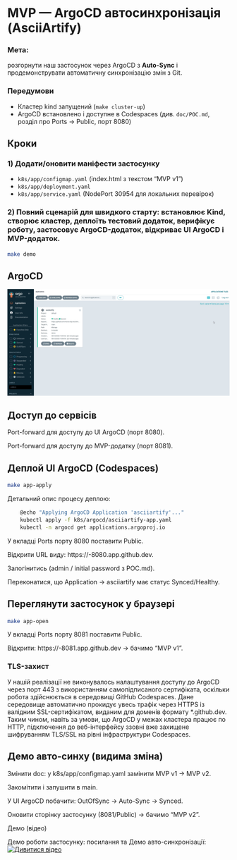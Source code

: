 # MVP — ArgoCD автосинхронізація (AsciiArtify)

### Мета: 
розгорнути наш застосунок через ArgoCD з **Auto-Sync** і продемонструвати автоматичну синхронізацію змін з Git.

### Передумови
- Кластер kind запущений (`make cluster-up`)
- ArgoCD встановлено і доступне в Codespaces (див. `doc/POC.md`, розділ про Ports → Public, порт 8080)

## Кроки

### 1) Додати/оновити маніфести застосунку
- `k8s/app/configmap.yaml` (index.html з текстом “MVP v1”)
- `k8s/app/deployment.yaml`
- `k8s/app/service.yaml` (NodePort 30954 для локальних перевірок)

### 2) Повний сценарій для швидкого старту: встановлює Kind, створює кластер, деплоїть тестовий додаток, верифікує роботу, застосовує ArgoCD-додаток, відкриває UI ArgoCD і MVP-додаток.
```bash
make demo
```
## ArgoCD
![Скріншот інтерфейсу](https://raw.githubusercontent.com/mexxo-dvp/AsciiArtify/main/doc/argocd.jpg)

## Доступ до сервісів

Port-forward для доступу до UI ArgoCD (порт 8080).

Port-forward для доступу до MVP-додатку (порт 8081).

## Деплой UI ArgoCD (Codespaces)
```bash
make app-apply
```
Детальний опис процесу деплою:
```bash
	@echo "Applying ArgoCD Application 'asciiartify'..."
	kubectl apply -f k8s/argocd/asciiartify-app.yaml
	kubectl -n argocd get applications.argoproj.io
```
У вкладці Ports порту 8080 поставити Public.

Відкрити URL виду: https://<codespace>-8080.app.github.dev.

Залогінитись (admin / initial password з POC.md).

Переконатися, що Application → asciiartify має статус Synced/Healthy.
## Переглянути застосунок у браузері
```bash
make app-open
```
У вкладці Ports порту 8081 поставити Public.

Відкрити: https://<codespace>-8081.app.github.dev → бачимо “MVP v1”.

### TLS-захист
У нашій реалізації не виконувалось налаштування доступу до ArgoCD через порт 443 з використанням самопідписаного сертифіката, оскільки робота здійснюється в середовищі GitHub Codespaces. Дане середовище автоматично прокидує увесь трафік через HTTPS із валідним SSL-сертифікатом, виданим для доменів формату *.github.dev.
Таким чином, навіть за умови, що ArgoCD у межах кластера працює по HTTP, підключення до веб-інтерфейсу ззовні вже захищене шифруванням TLS/SSL на рівні інфраструктури Codespaces.

## Демо авто-синху (видима зміна)

Змінити doc: у k8s/app/configmap.yaml замінити MVP v1 → MVP v2.

Закомітити і запушити в main.

У UI ArgoCD побачити: OutOfSync → Auto-Sync → Synced.

Оновити сторінку застосунку (8081/Public) → бачимо “MVP v2”.

Демо (відео)

Демо роботи застосунку: посилання та Демо авто-синхронізації: 
[![Дивитися відео](https://www.loom.com/share/e1ff9d94580842e8b900ce42f6ab35d5?sid=cbfedf14-0a19-4625-afd1-e941449998e2/0.jpg)](https://www.loom.com/share/e1ff9d94580842e8b900ce42f6ab35d5?sid=cbfedf14-0a19-4625-afd1-e941449998e2)

